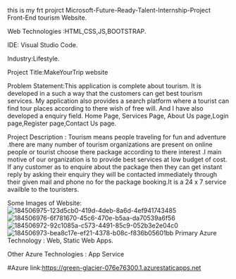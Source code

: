 this is my frt projrct Microsoft-Future-Ready-Talent-Internship-Project Front-End tourism Website.

Web Technologies :HTML,CSS,JS,BOOTSTRAP.

IDE: Visual Studio Code.

Industry:Lifestyle.

Project Title:MakeYourTrip website

Problem Statement:This application is complete about tourism. It is developed in a such a way that the customers can get best tourism services. My application also provides a search platform where a tourist can find tour places according to there wish of free will. And I have also developed a enquiry field. Home Page, Services Page, About Us page,Login page,Register page,Contact Us page.

Project Description : Tourism means people traveling for fun and adventure .there are many number of tourism organizations are present on online people or tourist choose there package according to there interest .I main motive of our organization is to provide best services at low budget of cost. If any customer as to enquire about the package then they can get instant reply by asking their enquiry they will be contacted immediately through their given mail and phone no for the package booking.It is a 24 x 7 service availble to the touristers.

Some Images of Website:
![184506975-123d5cb0-419d-4deb-8a6d-4ef941743485](https://user-images.githubusercontent.com/105532968/192326911-288e9b15-7952-45b7-a7a6-bc99c6bf01ec.png)
![184506976-6f781670-45c6-470e-b5aa-da70539a6f56](https://user-images.githubusercontent.com/105532968/192326923-96cf4231-0035-4145-adbb-4d0cb92712bb.png)
![184506972-92c1085a-c573-4491-85c9-052b3e2e04c0](https://user-images.githubusercontent.com/105532968/192326926-6be85608-d582-4a78-bfe1-4b4b4da12a67.png)
![184506973-bea8c17e-ef21-4378-b08c-f836b05601bb](https://user-images.githubusercontent.com/105532968/192326930-e5a756b6-e41f-4b05-a2fb-eeb4c08f0dc1.png)
Primary Azure Technology : Web, Static Web Apps.

Other Azure Technologies : App Service

#Azure link:https://green-glacier-076e76300.1.azurestaticapps.net
